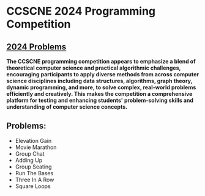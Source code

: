 # CCSCNE 2024 Programming Competition
## [2024 Problems](https://ccscne.org/2024/contest_questions.pdf)
**The CCSCNE programming competition appears to emphasize a blend of theoretical computer science and practical algorithmic challenges, encouraging participants to apply diverse methods from across computer science disciplines including data structures, algorithms, graph theory, dynamic programming, and more, to solve complex, real-world problems efficiently and creatively. This makes the competition a comprehensive platform for testing and enhancing students' problem-solving skills and understanding of computer science concepts.**
## Problems:
- Elevation Gain
- Movie Marathon
- Group Chat
- Adding Up
- Group Seating
- Run The Bases
- Three In A Row
- Square Loops

